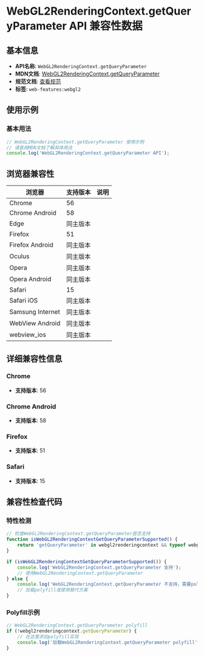 # WebGL2RenderingContext.getQueryParameter API 兼容性数据

## 基本信息

- **API名称**: `WebGL2RenderingContext.getQueryParameter`
- **MDN文档**: [WebGL2RenderingContext.getQueryParameter](https://developer.mozilla.org/docs/Web/API/WebGL2RenderingContext/getQueryParameter)
- **规范文档**: [查看规范](https://registry.khronos.org/webgl/specs/latest/2.0/#3.7.12)
- **标签**: `web-features:webgl2`

## 使用示例

### 基本用法

```javascript
// WebGL2RenderingContext.getQueryParameter 使用示例
// 请查阅MDN文档了解具体用法
console.log('WebGL2RenderingContext.getQueryParameter API');
```

## 浏览器兼容性

| 浏览器 | 支持版本 | 说明 |
|--------|----------|------|
| Chrome | 56 |  |
| Chrome Android | 58 |  |
| Edge | 同主版本 |  |
| Firefox | 51 |  |
| Firefox Android | 同主版本 |  |
| Oculus | 同主版本 |  |
| Opera | 同主版本 |  |
| Opera Android | 同主版本 |  |
| Safari | 15 |  |
| Safari iOS | 同主版本 |  |
| Samsung Internet | 同主版本 |  |
| WebView Android | 同主版本 |  |
| webview_ios | 同主版本 |  |

## 详细兼容性信息

### Chrome

- **支持版本**: 56

### Chrome Android

- **支持版本**: 58

### Firefox

- **支持版本**: 51

### Safari

- **支持版本**: 15

## 兼容性检查代码

### 特性检测

```javascript
// 检查WebGL2RenderingContext.getQueryParameter是否支持
function isWebGL2RenderingContextGetQueryParameterSupported() {
    return 'getQueryParameter' in webgl2renderingcontext && typeof webgl2renderingcontext.getQueryParameter === 'function';
}

if (isWebGL2RenderingContextGetQueryParameterSupported()) {
    console.log('WebGL2RenderingContext.getQueryParameter 支持');
    // 使用WebGL2RenderingContext.getQueryParameter
} else {
    console.log('WebGL2RenderingContext.getQueryParameter 不支持，需要polyfill');
    // 加载polyfill或使用替代方案
}
```

### Polyfill示例

```javascript
// WebGL2RenderingContext.getQueryParameter polyfill
if (!webgl2renderingcontext.getQueryParameter) {
    // 在这里添加polyfill实现
    console.log('加载WebGL2RenderingContext.getQueryParameter polyfill');
}
```

